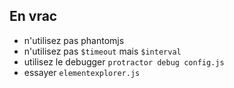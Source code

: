 ## En vrac

* n'utilisez pas phantomjs
* n'utilisez pas `$timeout` mais `$interval`
* utilisez le debugger `protractor debug config.js`
* essayer `elementexplorer.js`
